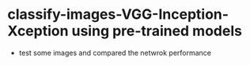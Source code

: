 # classify-images-VGG-Inception-Xception using pre-trained models
 * test some images and compared the netwrok performance
